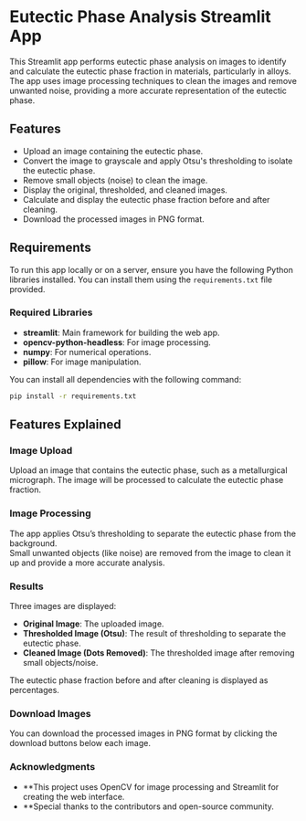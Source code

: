 # Eutectic Phase Analysis Streamlit App

This Streamlit app performs eutectic phase analysis on images to identify and calculate the eutectic phase fraction in materials, particularly in alloys. The app uses image processing techniques to clean the images and remove unwanted noise, providing a more accurate representation of the eutectic phase.

## Features

- Upload an image containing the eutectic phase.
- Convert the image to grayscale and apply Otsu's thresholding to isolate the eutectic phase.
- Remove small objects (noise) to clean the image.
- Display the original, thresholded, and cleaned images.
- Calculate and display the eutectic phase fraction before and after cleaning.
- Download the processed images in PNG format.

## Requirements

To run this app locally or on a server, ensure you have the following Python libraries installed. You can install them using the `requirements.txt` file provided.

### Required Libraries

- **streamlit**: Main framework for building the web app.
- **opencv-python-headless**: For image processing.
- **numpy**: For numerical operations.
- **pillow**: For image manipulation.

You can install all dependencies with the following command:

```bash
pip install -r requirements.txt
```
## Features Explained

### Image Upload
Upload an image that contains the eutectic phase, such as a metallurgical micrograph. The image will be processed to calculate the eutectic phase fraction.

### Image Processing
The app applies Otsu’s thresholding to separate the eutectic phase from the background.  
Small unwanted objects (like noise) are removed from the image to clean it up and provide a more accurate analysis.

### Results
Three images are displayed:
- **Original Image**: The uploaded image.
- **Thresholded Image (Otsu)**: The result of thresholding to separate the eutectic phase.
- **Cleaned Image (Dots Removed)**: The thresholded image after removing small objects/noise.  

The eutectic phase fraction before and after cleaning is displayed as percentages.

### Download Images
You can download the processed images in PNG format by clicking the download buttons below each image.
### Acknowledgments
- **This project uses OpenCV for image processing and Streamlit for creating the web interface.
- **Special thanks to the contributors and open-source community.
